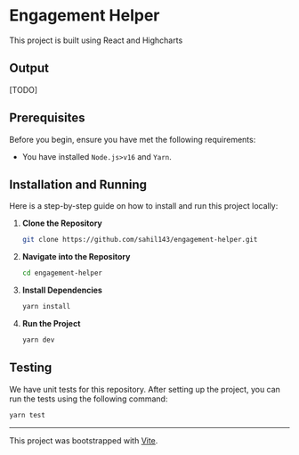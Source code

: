 # Engagement Helper

This project is built using React and Highcharts

## Output
[TODO]

## Prerequisites

Before you begin, ensure you have met the following requirements:

- You have installed `Node.js>v16` and `Yarn`.

## Installation and Running

Here is a step-by-step guide on how to install and run this project locally:

1. **Clone the Repository**

   ```bash
   git clone https://github.com/sahil143/engagement-helper.git
   ```

2. **Navigate into the Repository**

   ```bash
   cd engagement-helper
   ```

3. **Install Dependencies**

   ```bash
   yarn install
   ```

4. **Run the Project**

   ```bash
   yarn dev
   ```

## Testing

We have unit tests for this repository. After setting up the project, you can run the tests using the following command:

```bash
yarn test
```

---

This project was bootstrapped with [Vite](https://vitejs.dev/).
